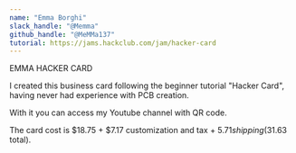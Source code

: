 ```yaml
---
name: "Emma Borghi"
slack_handle: "@Memma"
github_handle: "@MeMMa137"
tutorial: https://jams.hackclub.com/jam/hacker-card
---
```


EMMA HACKER CARD

I created this business card following the beginner tutorial "Hacker Card", having never had experience with PCB creation.

With it you can access my Youtube channel with QR code.

The card cost is $18.75 + $7.17 customization and tax + $5.71 shipping ($31.63 total).
